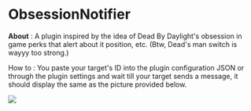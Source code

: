 # ObsessionNotifier

**About** : A plugin inspired by the idea of Dead By Daylight's obsession in game perks that alert about it position, etc. (Btw, Dead's man switch is wayyy too strong.)

How to : You paste your target's ID into the plugin configuration JSON or through the plugin settings and wait till your target sends a message, it should display the same as the picture provided below.

<img src="https://cdn.discordapp.com/attachments/1264627993477906584/1352138548106760244/image.png?ex=67dceca7&is=67db9b27&hm=155fa94ce30e0b77b93e2bd1f835752221a7d666418906bfafa43596e20d1ae6&">
